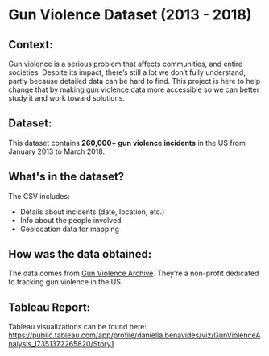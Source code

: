 # Gun Violence Dataset (2013 - 2018)

## Context:
Gun violence is a serious problem that affects communities, and entire societies. Despite its impact, there’s still a lot we don’t fully understand, partly because detailed data can be hard to find. This project is here to help change that by making gun violence data more accessible so we can better study it and work toward solutions.

## Dataset: 

This dataset contains **260,000+ gun violence incidents** in the US from January 2013 to March 2018.

## What's in the dataset?

The CSV includes: 
- Details about incidents (date, location, etc.) 
- Info about the people involved 
- Geolocation data for mapping 

## How was the data obtained:

The data comes from [Gun Violence Archive](https://www.gunviolencearchive.org/). They’re a non-profit dedicated to tracking gun violence in the US. 

## Tableau Report:
Tableau visualizations can be found here: https://public.tableau.com/app/profile/daniella.benavides/viz/GunViolenceAnalysis_17351372265820/Story1
